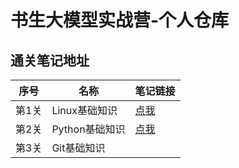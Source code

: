 # 书生大模型实战营-个人仓库
## 通关笔记地址
| 序号  | 名称         | 笔记链接                                                                  |
|-----|------------|-----------------------------------------------------------------------|
| 第1关 | Linux基础知识  | [点我](https://blog.csdn.net/weixin_59605625/article/details/141059328) |
| 第2关 | Python基础知识 | [点我](https://blog.csdn.net/weixin_59605625/article/details/141060034) |
| 第3关 | Git基础知识 ||